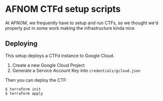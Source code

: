 # AFNOM CTFd setup scripts

At AFNOM, we frequently have to setup and run CTFs, so we thought we'd
properly put in some work making the infrastructure kinda nice.

## Deploying

This setup deploys a CTFd instance to Google Cloud.

1. Create a new Google Cloud Project
2. Generate a Service Account Key into `credentials/gcloud.json`

Then you can deploy the CTF:

    $ terraform init
    $ terraform apply
